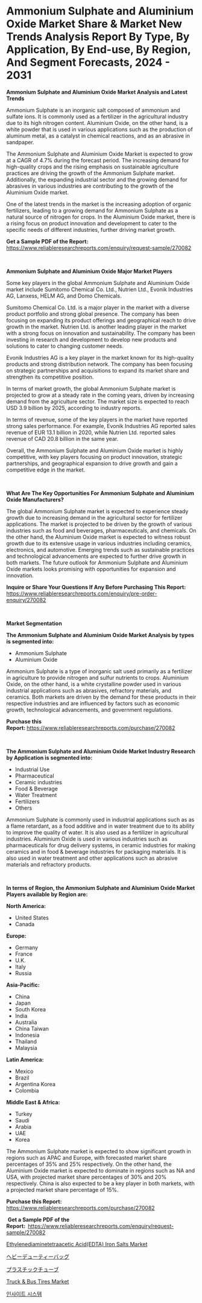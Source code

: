<p><h1>Ammonium Sulphate and Aluminium Oxide Market Share & Market New Trends Analysis Report By Type, By Application, By End-use, By Region, And Segment Forecasts, 2024 - 2031</h1></p><p><strong>Ammonium Sulphate and Aluminium Oxide Market Analysis and Latest Trends</strong></p>
<p><p>Ammonium Sulphate is an inorganic salt composed of ammonium and sulfate ions. It is commonly used as a fertilizer in the agricultural industry due to its high nitrogen content. Aluminium Oxide, on the other hand, is a white powder that is used in various applications such as the production of aluminum metal, as a catalyst in chemical reactions, and as an abrasive in sandpaper.</p><p>The Ammonium Sulphate and Aluminium Oxide Market is expected to grow at a CAGR of 4.7% during the forecast period. The increasing demand for high-quality crops and the rising emphasis on sustainable agriculture practices are driving the growth of the Ammonium Sulphate market. Additionally, the expanding industrial sector and the growing demand for abrasives in various industries are contributing to the growth of the Aluminium Oxide market.</p><p>One of the latest trends in the market is the increasing adoption of organic fertilizers, leading to a growing demand for Ammonium Sulphate as a natural source of nitrogen for crops. In the Aluminium Oxide market, there is a rising focus on product innovation and development to cater to the specific needs of different industries, further driving market growth.</p></p>
<p><strong>Get a Sample PDF of the Report:&nbsp;</strong> <a href="https://www.reliableresearchreports.com/enquiry/request-sample/270082">https://www.reliableresearchreports.com/enquiry/request-sample/270082</a></p>
<p>&nbsp;</p>
<p><strong>Ammonium Sulphate and Aluminium Oxide Major Market Players</strong></p>
<p><p>Some key players in the global Ammonium Sulphate and Aluminium Oxide market include Sumitomo Chemical Co. Ltd., Nutrien Ltd., Evonik Industries AG, Lanxess, HELM AG, and Domo Chemicals.</p><p>Sumitomo Chemical Co. Ltd. is a major player in the market with a diverse product portfolio and strong global presence. The company has been focusing on expanding its product offerings and geographical reach to drive growth in the market. Nutrien Ltd. is another leading player in the market with a strong focus on innovation and sustainability. The company has been investing in research and development to develop new products and solutions to cater to changing customer needs.</p><p>Evonik Industries AG is a key player in the market known for its high-quality products and strong distribution network. The company has been focusing on strategic partnerships and acquisitions to expand its market share and strengthen its competitive position.</p><p>In terms of market growth, the global Ammonium Sulphate market is projected to grow at a steady rate in the coming years, driven by increasing demand from the agriculture sector. The market size is expected to reach USD 3.9 billion by 2025, according to industry reports.</p><p>In terms of revenue, some of the key players in the market have reported strong sales performance. For example, Evonik Industries AG reported sales revenue of EUR 13.1 billion in 2020, while Nutrien Ltd. reported sales revenue of CAD 20.8 billion in the same year.</p><p>Overall, the Ammonium Sulphate and Aluminium Oxide market is highly competitive, with key players focusing on product innovation, strategic partnerships, and geographical expansion to drive growth and gain a competitive edge in the market.</p></p>
<p>&nbsp;</p>
<p><strong>What Are The Key Opportunities For Ammonium Sulphate and Aluminium Oxide Manufacturers?</strong></p>
<p><p>The global Ammonium Sulphate market is expected to experience steady growth due to increasing demand in the agricultural sector for fertilizer applications. The market is projected to be driven by the growth of various industries such as food and beverages, pharmaceuticals, and chemicals. On the other hand, the Aluminium Oxide market is expected to witness robust growth due to its extensive usage in various industries including ceramics, electronics, and automotive. Emerging trends such as sustainable practices and technological advancements are expected to further drive growth in both markets. The future outlook for Ammonium Sulphate and Aluminium Oxide markets looks promising with opportunities for expansion and innovation.</p></p>
<p><strong>Inquire or Share Your Questions If Any Before Purchasing This Report:</strong> <a href="https://www.reliableresearchreports.com/enquiry/pre-order-enquiry/270082">https://www.reliableresearchreports.com/enquiry/pre-order-enquiry/270082</a></p>
<p>&nbsp;</p>
<p><strong>Market Segmentation</strong></p>
<p><strong>The Ammonium Sulphate and Aluminium Oxide Market Analysis by types is segmented into:</strong></p>
<p><ul><li>Ammonium Sulphate</li><li>Aluminium Oxide</li></ul></p>
<p><p>Ammonium Sulphate is a type of inorganic salt used primarily as a fertilizer in agriculture to provide nitrogen and sulfur nutrients to crops. Aluminium Oxide, on the other hand, is a white crystalline powder used in various industrial applications such as abrasives, refractory materials, and ceramics. Both markets are driven by the demand for these products in their respective industries and are influenced by factors such as economic growth, technological advancements, and government regulations.</p></p>
<p><strong>Purchase this Report:&nbsp;</strong><a href="https://www.reliableresearchreports.com/purchase/270082">https://www.reliableresearchreports.com/purchase/270082</a></p>
<p>&nbsp;</p>
<p><strong>The Ammonium Sulphate and Aluminium Oxide Market Industry Research by Application is segmented into:</strong></p>
<p><ul><li>Industrial Use</li><li>Pharmaceutical</li><li>Ceramic industries</li><li>Food & Beverage</li><li>Water Treatment</li><li>Fertilizers</li><li>Others</li></ul></p>
<p><p>Ammonium Sulphate is commonly used in industrial applications such as as a flame retardant, as a food additive and in water treatment due to its ability to improve the quality of water. It is also used as a fertilizer in agricultural industries. Aluminium Oxide is used in various industries such as pharmaceuticals for drug delivery systems, in ceramic industries for making ceramics and in food & beverage industries for packaging materials. It is also used in water treatment and other applications such as abrasive materials and refractory products.</p></p>
<p>&nbsp;</p>
<p><strong>In terms of Region, the Ammonium Sulphate and Aluminium Oxide Market Players available by Region are:</strong></p>
<p>
    <p> <strong> North America: </strong>
        <ul>
            <li>United States</li>
            <li>Canada</li>
        </ul>
        </p> 
    <p> <strong> Europe: </strong>
        <ul>
            <li>Germany</li>
            <li>France</li>
            <li>U.K.</li>
            <li>Italy</li>
            <li>Russia</li>
        </ul>
        </p> 
    <p> <strong> Asia-Pacific: </strong>
        <ul>
            <li>China</li>
            <li>Japan</li>
            <li>South Korea</li>
            <li>India</li>
            <li>Australia</li>
            <li>China Taiwan</li>
            <li>Indonesia</li>
            <li>Thailand</li>
            <li>Malaysia</li>
        </ul>
        </p> 
    <p> <strong> Latin America: </strong>
        <ul>
            <li>Mexico</li>
            <li>Brazil</li>
            <li>Argentina Korea</li>
            <li>Colombia</li>
        </ul>
        </p> 
    <p> <strong> Middle East & Africa: </strong>
        <ul>
            <li>Turkey</li>
            <li>Saudi</li>
            <li>Arabia</li>
            <li>UAE</li>
            <li>Korea</li>
        </ul>
    </p>
    </p>
<p><p>The Ammonium Sulphate market is expected to show significant growth in regions such as APAC and Europe, with forecasted market share percentages of 35% and 25% respectively. On the other hand, the Aluminium Oxide market is expected to dominate in regions such as NA and USA, with projected market share percentages of 30% and 20% respectively. China is also expected to be a key player in both markets, with a projected market share percentage of 15%.</p></p>
<p><strong>Purchase this Report: </strong><a href="https://www.reliableresearchreports.com/purchase/270082">https://www.reliableresearchreports.com/purchase/270082</a></p>
<p>&nbsp;<strong>Get a Sample PDF of the Report:&nbsp;&nbsp;</strong><a href="https://www.reliableresearchreports.com/enquiry/request-sample/270082">https://www.reliableresearchreports.com/enquiry/request-sample/270082</a></p>
<p><strong></strong></p>
<p><p><a href="https://acidic-farm-354.notion.site/Ethylenediaminetetraacetic-Acid-EDTA-Iron-Salts-Market-Size-2024-2031-Global-Industrial-Analysis--474ed0c6f0d849cd9745b3b8c438ca1d">Ethylenediaminetetraacetic Acid(EDTA) Iron Salts Market</a></p><p><a href="https://medium.com/@darniecejuarezlvzuvvkzbus/%E3%83%98%E3%83%93%E3%83%BC%E3%83%87%E3%83%A5%E3%83%BC%E3%83%86%E3%82%A3%E3%83%BC%E3%83%90%E3%83%83%E3%82%B0%E5%B8%82%E5%A0%B4-%E7%AB%B6%E4%BA%89%E5%88%86%E6%9E%90-%E5%B8%82%E5%A0%B4%E5%8B%95%E5%90%91-%E3%81%8A%E3%82%88%E3%81%B32031%E5%B9%B4%E3%81%BE%E3%81%A7%E3%81%AE%E4%BA%88%E6%B8%AC-896f1b4e4a49">ヘビーデューティーバッグ</a></p><p><a href="https://medium.com/@darniecejuarezlvzuvvkzbus/%E3%83%97%E3%83%A9%E3%82%B9%E3%83%81%E3%83%83%E3%82%AF%E3%83%81%E3%83%A5%E3%83%BC%E3%83%96%E5%B8%82%E5%A0%B4%E3%81%AE%E8%A6%8F%E6%A8%A1%E3%81%AF-%E4%B8%96%E7%95%8C%E3%81%AE%E7%94%A3%E6%A5%AD%E3%81%AB%E3%81%8A%E3%81%91%E3%82%8B%E6%9C%80%E9%81%A9%E3%81%AA%E3%83%9E%E3%83%BC%E3%82%B1%E3%83%86%E3%82%A3%E3%83%B3%E3%82%B0%E3%83%81%E3%83%A3%E3%83%8D%E3%83%AB%E3%82%92%E6%98%8E%E3%82%89%E3%81%8B%E3%81%AB%E3%81%99%E3%82%8B-664bd6cd69aa">プラスチックチューブ</a></p><p><a href="https://view.publitas.com/reportprime-1/truck-bus-tires-market-size-global-industry-overview-market-segmentation-and-forecast-2024-to-2031/">Truck & Bus Tires Market</a></p><p><a href="https://medium.com/@el_crea/%ED%86%B5%EC%B0%B0-%EC%8B%9C%EC%8A%A4%ED%85%9C-%EC%8B%9C%EC%9E%A5-%EC%9C%A0%ED%98%95-%EC%9D%91%EC%9A%A9-%EB%B0%8F-%EC%A7%80%EB%A6%AC%EC%97%90-%EB%94%B0%EB%A5%B8-%EC%A2%85%ED%95%A9-%ED%8F%89%EA%B0%80-edef31eb232e">인사이트 시스템</a></p></p>